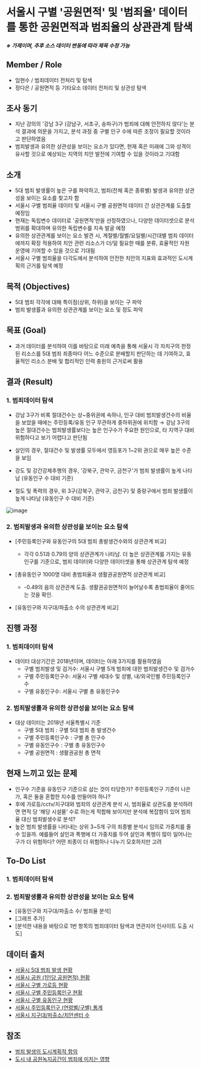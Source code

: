 # 서울시 구별 '공원면적' 및 '범죄율' 데이터를 통한 공원면적과 범죄율의 상관관계 탐색
##### ※ 가제이며, 추후 소스 데이터 변동에 따라 제목 수정 가능

## Member / Role
* 임현수 / 범죄데이터 전처리 및 탐색
* 정다은 / 공원면적 등 기타요소 데이터 전처리 및 상관성 탐색

## 조사 동기
* 지난 강의의 '강남 3구 (강남구, 서초구, 송파구)가 범죄에 대해 안전하지 않다'는 분석 결과에 의문을 가지고, 분석 과정 중 구별 인구 수에 따른 조정이 필요할 것이라고 판단하였음
* 범죄발생과 유의한 상관성을 보이는 요소가 있다면, 현재 혹은 미래에 그와 성격이 유사할 것으로 예상되는 지역의 치안 발전에 기여할 수 있을 것이라고 기대함

## 소개
* 5대 범죄 발생률이 높은 구를 파악하고, 범죄(전체 혹은 종류별) 발생과 유의한 상관성을 보이는 요소를 찾고자 함
* 서울시 구별 범죄율 데이터 및 서울시 구별 공원면적 데이터 간 상관관계를 도출할 예정임
* 현재는 독립변수 데이터로 '공원면적'만을 선정하였으나, 다양한 데이터셋으로 분석범위를 확대하며 유의한 독립변수를 지속 발굴 예정
* 유의한 상관관계를 보이는 요소 발견 시, 계절별/월별/요일별/시간대별 범죄 데이터에까지 확장 적용하여 치안 관련 리소스가 더/덜 필요한 때를 분류, 효율적인 자원 운영에 기여할 수 있을 것으로 기대됨
* 서울시 구별 범죄율을 다각도에서 분석하여 안전한 치안의 지표와 효과적인 도시계획의 근거를 탐색 예정

## 목적 (Objectives)
* 5대 범죄 각각에 대해 특이점(상위, 하위)을 보이는 구 파악
* 범죄 발생률과 유의한 상관관계를 보이는 요소 및 정도 파악

## 목표 (Goal)
* 과거 데이터를 분석하여 이를 바탕으로 미래 예측을 통해 서울시 각 자치구의 한정된 리소스를 5대 범죄 죄종마다 어느 수준으로 분배할지 판단하는 데 기여하고, 효율적인 리소스 분배 및 합리적인 인력 충원의 근거로써 활용


## 결과 (Result)
### 1. 범죄데이터 탐색
* 강남 3구가 비록 절대건수는 상~중위권에 속하나, 인구 대비 범죄발생건수의 비율을 보았을 때에는 주민등록/유동 인구 무관하게 중하위권에 위치함
   → 강남 3구의 높은 절대건수는 범죄발생률보다는 높은 인구수가 주요한 원인으로, 타 지역구 대비 위험하다고 보기 어렵다고 판단됨

* 살인의 경우, 절대건수 및 발생률 모두에서 영등포가 1~2위 권으로 매우 높은 수준을 보임
* 강도 및 강간강제추행의 경우, '강북구, 관악구, 금천구'가 범죄 발생률이 높게 나타남 (유동인구 수 대비 기준)
* 절도 및 폭력의 경우, 위 3구(강북구, 관악구, 금천구) 및 중랑구에서 범죄 발생률이 높게 나타남 (유동인구 수 대비 기준)

![image](https://user-images.githubusercontent.com/78459305/107248906-20912380-6a76-11eb-86d4-4c0d32b5f123.png)

### 2. 범죄발생과 유의한 상관성을 보이는 요소 탐색

* [주민등록인구와 유동인구의 5대 범죄 총발생건수와의 상관관계 비교]
   * 각각 0.51과 0.79의 양의 상관관계가 나타남. 더 높은 상관관계를 가지는 유동인구를 기준으로, 범죄 데이터와 다양한 데이터셋을 통해 상관관계 탐색 예정

* [총유동인구 1000명 대비 총범죄율과 생활권공원면적 상관관계 비교]
   * -0.49의 음의 상관관계 도출. 생활권공원면적이 늘어날수록 총범죄율이 줄어드는 것을 확인.

* [유동인구와 지구대/파출소 수의 상관관계 비교]

## 진행 과정
### 1. 범죄데이터 탐색
* 데이터 대상기간은 2018년이며, 데이터는 아래 3가지를 활용하였음
  * 구별 범죄발생 및 검거수: 서울시 구별 5개 범죄에 대한 범죄발생건수 및 검거수
  * 구별 주민등록인구수: 서울시 구별 세대수 및 성별, 내/외국인별 주민등록인구수
  * 구별 유동인구수: 서울시 구별 총 유동인구수


### 2. 범죄발생률과 유의한 상관성을 보이는 요소 탐색
* 대상 데이터는 2018년 서울특별시 기준
   * 구별 5대 범죄 :  구별 5대 범죄 총 발생건수
   * 구별 주민등록인구수 : 구별 총 인구수
   * 구별 유동인구수 : 구별 총 유동인구수
   * 구별 공원면적 : 생활권공원 총 면적


## 현재 느끼고 있는 문제
* 인구수 기준을 유동인구 기준으로 삼는 것이 타당한가? 주민등록인구 기준이 나은가, 혹은 둘을 혼합한 지수를 만들어야 하나?
* 후에 가로등/cctv/지구대와 범죄의 상관관계 분석 시, 범죄율로 상관도를 분석하려면 면적 당 '해당 시설물' 수로 하는게 적합해 보이지만 분석에 복잡함이 있어 범죄율 대신 범죄발생수로 분석?
* 높은 범죄 발생률을 나타내는 상위 3~5개 구의 죄종별 분석시 임의로 가중치를 줄 수 있을까. 예를들어 살인과 폭행에 더 가중치를 두어 살인과 폭행이 많이 일어나는 구가 더 위험하다? 어떤 죄종이 더 위험하나 나누기 모호하지만 고려

## To-Do List
### 1. 범죄데이터 탐색




### 2. 범죄발생률과 유의한 상관성을 보이는 요소 탐색
* [유동인구와 지구대/파출소 수/ 범죄율 분석]
* [그래프 추가]
* [분석한 내용을 바탕으로 1번 항목의 범죄데이터 탐색과 연관지어 인사이트 도출 시도]




## 데이터 출처
* [서울시 5대 범죄 발생 현황](http://data.seoul.go.kr/dataList/316/S/2/datasetView.do)
* [서울시 공원 (1인당 공원면적) 현황](http://data.seoul.go.kr/dataList/360/S/2/datasetView.do)
* [서울시 구별 가로등 현황](http://data.seoul.go.kr/dataList/261/S/2/datasetView.do)
* [서울시 구별 주민등록인구 현황](http://data.seoul.go.kr/dataList/419/S/2/datasetView.do)
* [서울시 구별 유동인구 현황](http://datakorea.datastore.or.kr/profile/geo/04000KR11/#flow_top_bottom_private_data)
* [서울시 주민등록인구 (연령별/구별) 통계](http://data.seoul.go.kr/dataList/10718/S/2/datasetView.do)
* [서울시 지구대/파출소/치안센터 수](http://data.seoul.go.kr/dataList/224/S/2/datasetView.do)

## 참조
* [범죄 발생의 도시계획적 함의](http://kostat.go.kr/file_total/paper2005-1.pdf)
* [도시 내 공원녹지공간이 범죄에 미치는 영향](https://www.dbpia.co.kr/journal/articleDetail?nodeId=NODE01227581)

